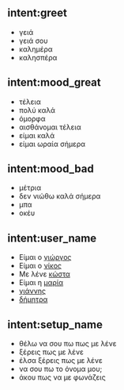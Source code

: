 ## intent:greet
- γειά
- γειά σου
- καλημέρα
- καλησπέρα

## intent:mood_great
- τέλεια
- πολύ καλά
- όμορφα
- αισθάνομαι τέλεια
- είμαι καλά
- είμαι ωραία σήμερα


## intent:mood_bad
- μέτρια
- δεν νιώθω καλά σήμερα
- μπα
- οκέυ

## intent:user_name
- Είμαι ο [γιώργος](user_name)
- Είμαι ο [νίκος](user_name)
- Με λένε [κώστα](user_name)
- Είμαι η [μαρία](user_name)
- [γιάννης](user_name)
- [δήμητρα](user_name)

## intent:setup_name
- θέλω να σου πω πως με λένε
- ξέρεις πως με λένε
- έλσα ξέρεις πως με λένε
- να σου πω το όνομα μου;
- άκου πως να με φωνάζεις
